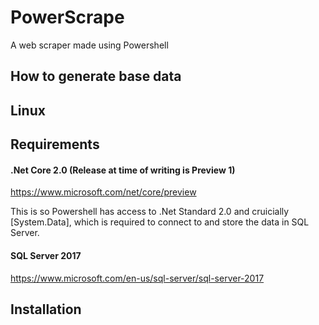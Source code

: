 # PowerScrape
A web scraper made using Powershell

## How to generate base data

## Linux 
## Requirements
#### .Net Core 2.0 (Release at time of writing is Preview 1)
https://www.microsoft.com/net/core/preview

This is so Powershell has access to .Net Standard 2.0 and cruicially [System.Data], which is required to connect to and store the data in SQL Server. 

#### SQL Server 2017 
https://www.microsoft.com/en-us/sql-server/sql-server-2017

## Installation

